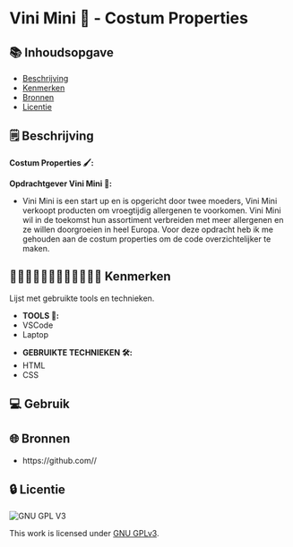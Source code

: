 
# Vini Mini 🥜 - Costum Properties

## 📚 Inhoudsopgave

* [Beschrijving](#beschrijving)
* [Kenmerken](#kenmerken)
* [Bronnen](#bronnen)
* [Licentie](#licentie)

## 🗒️ Beschrijving
<strong>Costum Properties 🖌️:</strong>

<strong>Opdrachtgever Vini Mini 🥜:</strong>
<ul>
<li>Vini Mini is een start up en is opgericht door twee moeders, Vini Mini verkoopt producten om vroegtijdig allergenen te voorkomen. Vini Mini wil in de toekomst hun assortiment verbreiden met meer allergenen en ze willen doorgroeien in heel Europa. Voor deze opdracht heb ik me gehouden aan de costum properties om de code overzichtelijker te maken.</li>
</ul>

## 👩🏼‍💻👩🏾‍💻👨🏻‍💻👨🏼‍💻 Kenmerken

Lijst met gebruikte tools en technieken.

<ul>
<li><strong>TOOLS 🧰:</strong></li>
<li>VSCode</li>
<li>Laptop</li>
</ul>

<ul>
<li><strong>GEBRUIKTE TECHNIEKEN 🛠️:</strong></li>
<li>HTML</li>
<li>CSS</li>
</ul>

## 💻 Gebruik

## 🌐 Bronnen

<ul>

<li>https://github.com//</li>

</ul>



## 🔒 Licentie

![GNU GPL V3](https://www.gnu.org/graphics/gplv3-127x51.png)

This work is licensed under [GNU GPLv3](./LICENSE).
